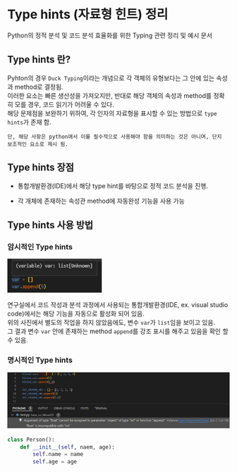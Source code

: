 # Type hints (자료형 힌트) 정리

Python의 정적 분석 및 코드 분석 효율화를 위한 Typing 관련 정리 및 예시 문서

## Type hints 란?

Pyhton의 경우 `Duck Typing`이라는 개념으로 각 객체의 유형보다는 그 안에 있는 속성과 method로 결정됨.<br/>
이러한 요소는 빠른 생산성을 가져오지만, 반대로 해당 객체의 속성과 method를 정확히 모를 경우, 코드 읽기가 어려울 수 있다.<br/>
해당 문제점을 보완하기 위하여, 각 인자의 자료형을 표시할 수 있는 방법으로 `type hints`가 존재 함.

`단, 해당 사항은 python애서 이를 필수적으로 사용해야 함을 의미하는 것은 아니며, 단지 보조적인 요소로 제시 됨.`

## Type hints 장점

- 통합개발환경(IDE)에서 해당 type hint를 바탕으로 정적 코드 분석을 진행.


- 각 개체에 존재하는 속성관 method에 자동완성 기능을 사용 가능

## Type hints 사용 방법

### 암시적인 Type hints

![example_01](./image_source/type_hint_ex_01.png)

연구실에서 코드 작성과 분석 과정에서 사용되는 통합개발환경(IDE, ex. visual studio code)에서는 해당 기능을 자동으로 활성화 되어 있음.<br/>
위의 사진에서 별도의 작업을 하지 않았음에도, 변수 `var`가 `list`임을 보이고 있음.<br/> 
그 결과 변수 `var` 안에 존재하는 method `append`를 강조 표시를 해주고 있음을 확인 할 수 있음. <br/>


### 명시적인 Type hints

![example_02](./image_source/type_hint_ex_02.png)



```python
class Person():
    def __init__(self, naem, age):
        self.name = name
        self.age = age

```